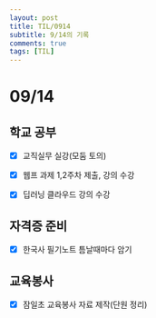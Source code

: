 ```yaml
---
layout: post
title: TIL/0914
subtitle: 9/14의 기록
comments: true
tags: [TIL]
---
```


# 09/14

## 학교 공부

- [x] 교직실무 실강(모둠 토의)

- [x] 웹프 과제 1,2주차 제출, 강의 수강

- [x] 딥러닝 클라우드 강의 수강


## 자격증 준비

- [x] 한국사 필기노트 틈날때마다 암기

## 교육봉사

- [x] 잠일초 교육봉사 자료 제작(단원 정리)